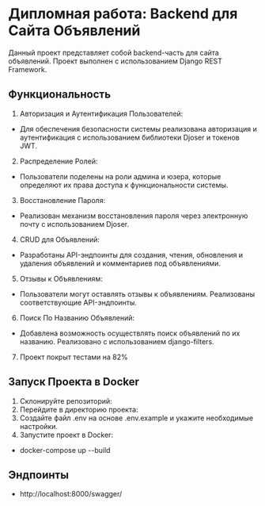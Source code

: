 # Дипломная работа: Backend для Сайта Объявлений
Данный проект представляет собой backend-часть для сайта объявлений. Проект выполнен с использованием Django REST Framework.

## Функциональность

1. Авторизация и Аутентификация Пользователей:
- Для обеспечения безопасности системы реализована авторизация и аутентификация с использованием библиотеки Djoser и токенов JWT.

2. Распределение Ролей:
- Пользователи поделены на роли админа и юзера, которые определяют их права доступа к функциональности системы.

3. Восстановление Пароля:
- Реализован механизм восстановления пароля через электронную почту с использованием Djoser.

4. CRUD для Объявлений:
- Разработаны API-эндпоинты для создания, чтения, обновления и удаления объявлений и комментариев под объявлениями.

5. Отзывы к Объявлениям:
- Пользователи могут оставлять отзывы к объявлениям. Реализованы соответствующие API-эндпоинты.

6. Поиск По Названию Объявлений:
- Добавлена возможность осуществлять поиск объявлений по их названию. Реализовано с использованием django-filters.

7. Проект покрыт тестами на 82%

## Запуск Проекта в Docker
1. Склонируйте репозиторий:
2. Перейдите в директорию проекта:
3. Создайте файл .env на основе .env.example и укажите необходимые настройки.
4. Запустите проект в Docker:
- docker-compose up --build

## Эндпоинты
- http://localhost:8000/swagger/
